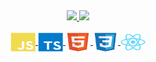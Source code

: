 <div align="center">
  <div>
    <a href="https://github.com/WallacePRM">
    <img height="180em" src="https://github-readme-stats.vercel.app/api?username=WallacePRM&show_icons=true&theme=auto&include_all_commits=true&count_private=true"/>
    <img height="180em" src="https://github-readme-stats.vercel.app/api/top-langs/?username=WallacePRM&layout=compact&langs_count=7&theme=auto"/>
  </div>

  <div><br>
    <img align="center" alt="WPRM-Js" height="30" width="40" src="https://raw.githubusercontent.com/devicons/devicon/master/icons/javascript/javascript-plain.svg">
    <img align="center" alt="WPRM-Ts" height="30" width="40" src="https://raw.githubusercontent.com/devicons/devicon/master/icons/typescript/typescript-plain.svg">
    <img align="center" alt="WPRM-HTML" height="30" width="40" src="https://raw.githubusercontent.com/devicons/devicon/master/icons/html5/html5-original.svg">
    <img align="center" alt="WPRM-CSS" height="30" width="40" src="https://raw.githubusercontent.com/devicons/devicon/master/icons/css3/css3-original.svg">
    <img align="center" alt="WPRM-React" height="30" width="40" src="https://raw.githubusercontent.com/devicons/devicon/master/icons/react/react-original.svg">
  </div>
</div>
